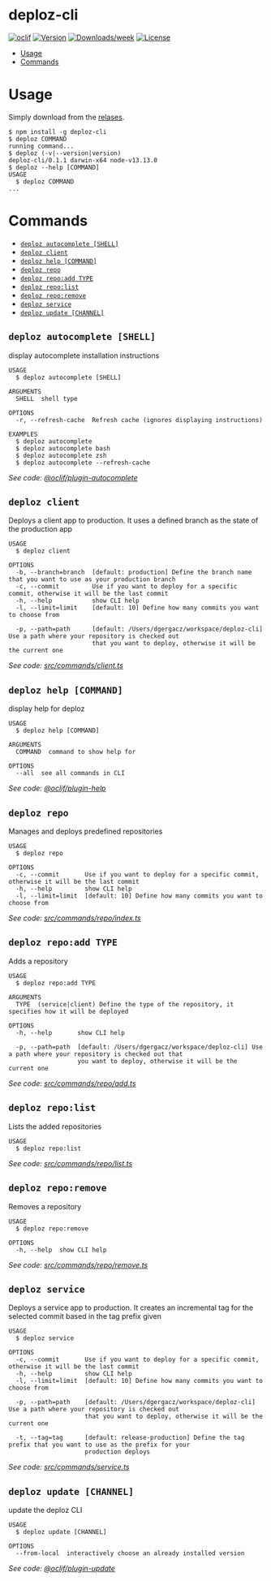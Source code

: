 deploz-cli
==========



[![oclif](https://img.shields.io/badge/cli-oclif-brightgreen.svg)](https://oclif.io)
[![Version](https://img.shields.io/npm/v/deploz-cli.svg)](https://npmjs.org/package/deploz-cli)
[![Downloads/week](https://img.shields.io/npm/dw/deploz-cli.svg)](https://npmjs.org/package/deploz-cli)
[![License](https://img.shields.io/npm/l/deploz-cli.svg)](https://github.com/gergaczd/deploz-cli/blob/master/package.json)

<!-- toc -->
* [Usage](#usage)
* [Commands](#commands)
<!-- tocstop -->
# Usage
Simply download from the [relases](https://github.com/gergaczd/deploz-cli/releases).
<!-- usage -->
```sh-session
$ npm install -g deploz-cli
$ deploz COMMAND
running command...
$ deploz (-v|--version|version)
deploz-cli/0.1.1 darwin-x64 node-v13.13.0
$ deploz --help [COMMAND]
USAGE
  $ deploz COMMAND
...
```
<!-- usagestop -->
# Commands
<!-- commands -->
* [`deploz autocomplete [SHELL]`](#deploz-autocomplete-shell)
* [`deploz client`](#deploz-client)
* [`deploz help [COMMAND]`](#deploz-help-command)
* [`deploz repo`](#deploz-repo)
* [`deploz repo:add TYPE`](#deploz-repoadd-type)
* [`deploz repo:list`](#deploz-repolist)
* [`deploz repo:remove`](#deploz-reporemove)
* [`deploz service`](#deploz-service)
* [`deploz update [CHANNEL]`](#deploz-update-channel)

## `deploz autocomplete [SHELL]`

display autocomplete installation instructions

```
USAGE
  $ deploz autocomplete [SHELL]

ARGUMENTS
  SHELL  shell type

OPTIONS
  -r, --refresh-cache  Refresh cache (ignores displaying instructions)

EXAMPLES
  $ deploz autocomplete
  $ deploz autocomplete bash
  $ deploz autocomplete zsh
  $ deploz autocomplete --refresh-cache
```

_See code: [@oclif/plugin-autocomplete](https://github.com/oclif/plugin-autocomplete/blob/v0.2.0/src/commands/autocomplete/index.ts)_

## `deploz client`

Deploys a client app to production. It uses a defined branch as the state of the production app

```
USAGE
  $ deploz client

OPTIONS
  -b, --branch=branch  [default: production] Define the branch name that you want to use as your production branch
  -c, --commit         Use if you want to deploy for a specific commit, otherwise it will be the last commit
  -h, --help           show CLI help
  -l, --limit=limit    [default: 10] Define how many commits you want to choose from

  -p, --path=path      [default: /Users/dgergacz/workspace/deploz-cli] Use a path where your repository is checked out
                       that you want to deploy, otherwise it will be the current one
```

_See code: [src/commands/client.ts](https://github.com/gergaczd/deploz-cli/blob/v0.1.1/src/commands/client.ts)_

## `deploz help [COMMAND]`

display help for deploz

```
USAGE
  $ deploz help [COMMAND]

ARGUMENTS
  COMMAND  command to show help for

OPTIONS
  --all  see all commands in CLI
```

_See code: [@oclif/plugin-help](https://github.com/oclif/plugin-help/blob/v3.2.0/src/commands/help.ts)_

## `deploz repo`

Manages and deploys predefined repositories

```
USAGE
  $ deploz repo

OPTIONS
  -c, --commit       Use if you want to deploy for a specific commit, otherwise it will be the last commit
  -h, --help         show CLI help
  -l, --limit=limit  [default: 10] Define how many commits you want to choose from
```

_See code: [src/commands/repo/index.ts](https://github.com/gergaczd/deploz-cli/blob/v0.1.1/src/commands/repo/index.ts)_

## `deploz repo:add TYPE`

Adds a repository

```
USAGE
  $ deploz repo:add TYPE

ARGUMENTS
  TYPE  (service|client) Define the type of the repository, it specifies how it will be deployed

OPTIONS
  -h, --help       show CLI help

  -p, --path=path  [default: /Users/dgergacz/workspace/deploz-cli] Use a path where your repository is checked out that
                   you want to deploy, otherwise it will be the current one
```

_See code: [src/commands/repo/add.ts](https://github.com/gergaczd/deploz-cli/blob/v0.1.1/src/commands/repo/add.ts)_

## `deploz repo:list`

Lists the added repositories

```
USAGE
  $ deploz repo:list
```

_See code: [src/commands/repo/list.ts](https://github.com/gergaczd/deploz-cli/blob/v0.1.1/src/commands/repo/list.ts)_

## `deploz repo:remove`

Removes a repository

```
USAGE
  $ deploz repo:remove

OPTIONS
  -h, --help  show CLI help
```

_See code: [src/commands/repo/remove.ts](https://github.com/gergaczd/deploz-cli/blob/v0.1.1/src/commands/repo/remove.ts)_

## `deploz service`

Deploys a service app to production. It creates an incremental tag for the selected commit based in the tag prefix given

```
USAGE
  $ deploz service

OPTIONS
  -c, --commit       Use if you want to deploy for a specific commit, otherwise it will be the last commit
  -h, --help         show CLI help
  -l, --limit=limit  [default: 10] Define how many commits you want to choose from

  -p, --path=path    [default: /Users/dgergacz/workspace/deploz-cli] Use a path where your repository is checked out
                     that you want to deploy, otherwise it will be the current one

  -t, --tag=tag      [default: release-production] Define the tag prefix that you want to use as the prefix for your
                     production deploys
```

_See code: [src/commands/service.ts](https://github.com/gergaczd/deploz-cli/blob/v0.1.1/src/commands/service.ts)_

## `deploz update [CHANNEL]`

update the deploz CLI

```
USAGE
  $ deploz update [CHANNEL]

OPTIONS
  --from-local  interactively choose an already installed version
```

_See code: [@oclif/plugin-update](https://github.com/oclif/plugin-update/blob/v1.4.0-3/src/commands/update.ts)_
<!-- commandsstop -->
